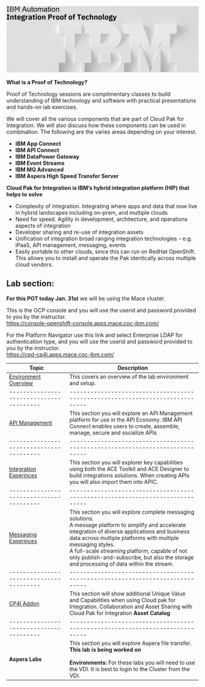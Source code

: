 [//]:![](images\image1a.png)

![](images\2022-06-10_21-53-04.jpg)

**What is a Proof of Technology?**

Proof of Technology sessions are complimentary classes to build
understanding of IBM technology and software with practical
presentations and hands-on lab exercises. 

We will cover all the various components that are part of Cloud Pak for Integration. We will also discuss how these components can be used in combination. The following are the varies areas depending on your interest.

*  **IBM App Connect**
*  **IBM API Connect**
*  **IBM DataPower Gateway**
*  **IBM Event Streams**
*  **IBM MQ Advanced**
*  **IBM Aspera High Speed Transfer Server**


**Cloud Pak for Integration is IBM’s hybrid integration platform (HIP) that helps to solve**
- Complexity of integration. Integrating where apps and data that now live in hybrid landscapes including on-prem, and multiple clouds
- Need for speed. Agility in development, architecture, and operations aspects of integration
- Developer sharing and re-use of integration assets
- Unification of integration broad ranging integration technologies – e.g. iPaaS, API management, messaging, events
- Easily portable to other clouds, since this can run on RedHat OpenShift. This allows you to install and operate the Pak identically across multiple cloud vendors.  



## Lab section:
**For this POT today Jan. 31st** we will be using the Mace cluster. 

This is the OCP console and you will use the userid and password provided to you by the instructor.<br>
https://console-openshift-console.apps.mace.coc-ibm.com/

For the Platform Navigator use this link and select Enterprise LDAP for authentication type, and you will use the userid and password provided to you by the instructor.<br>
https://cpd-cp4i.apps.mace.coc-ibm.com/


|  Topic                                | Description                                                                
|---------------------------------------|-----------------------------------------------------------------------------|
| [Environment Overview](Setup/index.md)     | This covers an overview of the lab environment and setup.     
|---------------------------------------|-----------------------------------------------------------------------------|   
| [API Management](APIC-labs/ReadMe.md)          | This section you will explore an API Management platform for use in the API Economy. IBM API Connect enables users to create, assemble, manage, secure and socialize APIs  
|---------------------------------------|-----------------------------------------------------------------------------|   
| [Integration Experinces](Integration/index.md)         | This section you will explorer key capabilities using both the ACE Toolkit and ACE Designer to build integrations solutions.  When creating APIs you will also import them into APIC.
|---------------------------------------|-----------------------------------------------------------------------------|     
| [Messaging Experinces](Messaging/index.md)          | This section you will explore complete messaging solutions. <BR> A message platform to simplify and accelerate integration of diverse applications and business data across multiple platforms with multiple messaging styles. <BR> A full-scale streaming platform, capable of not only publish-and-subscribe, but also the storage and processing of data within the stream. 
|---------------------------------------|-----------------------------------------------------------------------------|
| [CP4I Addon](Add-on/index.md)         | This section will show additional Unique Value and Capabilities when using Cloud pak for Integration. Collaboration and Asset Sharing with Cloud Pak for Integration **Asset Catalog**
|---------------------------------------|-----------------------------------------------------------------------------|    
| **Aspera Labs**          | This section you will explore Aspera file transfer. <br> **This lab is being worked on** <br><br> **Environments:** For these labs you will need to use the VDI.  It is best to login to the Cluster from the VDI.  

<!--- <[ACE Toolkit Labs](ACE-toolkit-labs/index.md) > -->
<!--- <[Event Endpoint Labs](Event_EndPoint/index.md) > -->
<!--- <[Aspera Labs](Aspera/index.md) > -->
